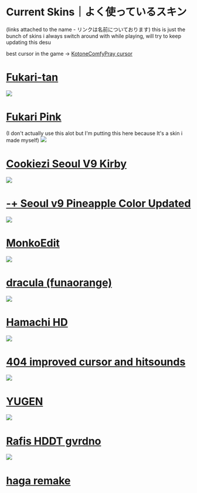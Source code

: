 # Current Skins｜よく使っているスキン 
(links attached to the name - リンクは名前についております)
this is just the bunch of skins i always switch around with while playing, will try to keep updating this desu

best cursor in the game → 
[KotoneComfyPray cursor](https://dl.dropboxusercontent.com/s/r78lbelm8mapzsm/KotoneComfyPray.zip)

# [Fukari-tan](https://dl.dropboxusercontent.com/s/wmgc60j85vvsl1c/Fukari-tan.osk)
![](https://osu.ppy.sh/ss/17103149/c064)

# [Fukari Pink](https://dl.dropboxusercontent.com/s/h6shw93yneae35g/Fukari%20Pink.osk)
(I don't actually use this alot but I'm putting this here because It's a skin i made myself)
![](https://osu.ppy.sh/ss/16544412/1d56)

# [Cookiezi Seoul V9 Kirby](https://www.mediafire.com/file/muj1vncr1msalgr/-+_Seoul_v9_Personal_Skin_Kirby.osk/file)
![](https://osu.ppy.sh/ss/16573450/44cf)

# [-+ Seoul v9 Pineapple Color Updated](https://shigeskln.s-ul.eu/aZMjYmod)
![](https://camo.githubusercontent.com/73201d244e4b98509c57e071326a3c4c427e6f8290b54f6c2a76fdee7d766a46/68747470733a2f2f692e696d6775722e636f6d2f57704c79504d6e2e706e67)

# [MonkoEdit](https://www.mediafire.com/file/xthnviquoptb313/MonkoEdit.osk/file)
![](https://skins.osuck.net/uploads/posts/2021-03/1615248704_screenshot9666.jpg)

# [dracula (funaorange)](https://www.dropbox.com/s/n57ci29mq0ni815/dracula_final.osk?dl=0)
![](https://osu.ppy.sh/ss/13421944/da9d)

# [Hamachi HD](https://mega.nz/file/QV5EURAL#Vc5NZamQdwq0IM2uFaqICz6exbFyAdbQRdv1U0r3gck)
![](https://osu.ppy.sh/ss/16573515/66dd)

# [404 improved cursor and hitsounds](https://dl.dropboxusercontent.com/s/n7ys6jpso7vs0kv/404%20SkinNotFound%20v2.osk)
![](https://osu.ppy.sh/ss/13488989/a76a)

# [YUGEN](https://drive.google.com/file/d/1UoyIbbcbl_F5S9Ku2qzCXWYIfN-RdYiN/view)
![](https://osu.ppy.sh/ss/15244377/36f0)

# [Rafis HDDT gvrdno](https://dl.dropboxusercontent.com/s/cfob6vaj1wq0zrh/Rafis%20HDDT%20gvrdno.osk)
![](https://osu.ppy.sh/ss/16544400/7a22)

# [haga remake](https://dl.dropboxusercontent.com/s/a6ksjbfvbrwwves/haga%20remake.osk)

